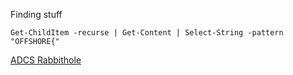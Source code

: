 Finding stuff
```
Get-ChildItem -recurse | Get-Content | Select-String -pattern "OFFSHORE{"
```


[ADCS Rabbithole](/notes/windows/ADCS_Rabbithole/ADCS_readme.md)
